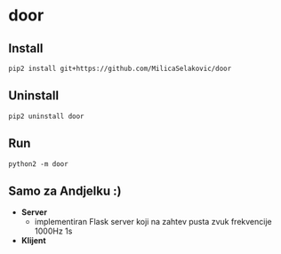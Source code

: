 # door

## Install

```
pip2 install git+https://github.com/MilicaSelakovic/door
```
## Uninstall

```
pip2 uninstall door
```

## Run

```
python2 -m door
```

## Samo za Andjelku :)

- **Server**
  - implementiran Flask server koji na zahtev pusta zvuk frekvencije 1000Hz 1s
- **Klijent**
